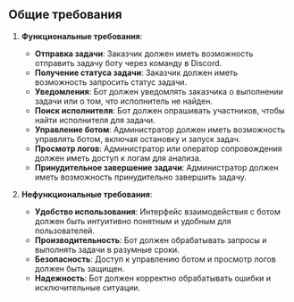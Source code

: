 ﻿## Общие требования

1. **Функциональные требования**:
    - **Отправка задачи**: Заказчик должен иметь возможность отправить задачу боту через команду в Discord.
    - **Получение статуса задачи**: Заказчик должен иметь возможность запросить статус задачи.
    - **Уведомления**: Бот должен уведомлять заказчика о выполнении задачи или о том, что исполнитель не найден.
    - **Поиск исполнителя**: Бот должен опрашивать участников, чтобы найти исполнителя для задачи.
    - **Управление ботом**: Администратор должен иметь возможность управлять ботом, включая остановку и запуск задач.
    - **Просмотр логов**: Администратор или оператор сопровождения должен иметь доступ к логам для анализа.
    - **Принудительное завершение задачи**: Администратор должен иметь возможность принудительно завершить задачу.

2. **Нефункциональные требования**:
    - **Удобство использования**: Интерфейс взаимодействия с ботом должен быть интуитивно понятным и удобным для пользователей.
    - **Производительность**: Бот должен обрабатывать запросы и выполнять задачи в разумные сроки.
    - **Безопасность**: Доступ к управлению ботом и просмотр логов должен быть защищен.
    - **Надежность**: Бот должен корректно обрабатывать ошибки и исключительные ситуации.
